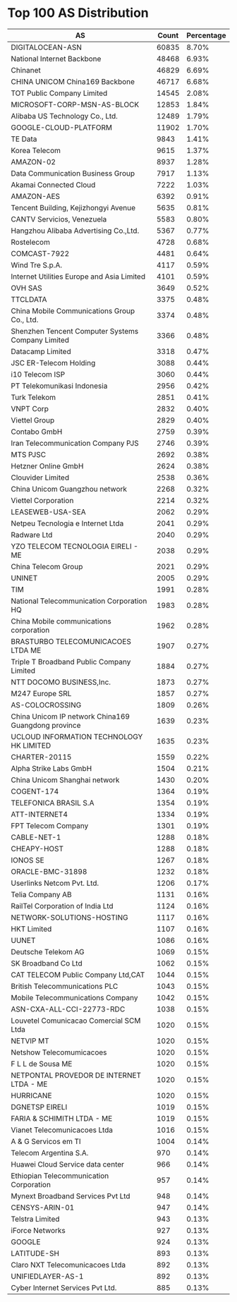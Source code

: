 # Top 100 AS Distribution
| AS | Count | Percentage |
|----|----|----|
| DIGITALOCEAN-ASN | 60835 | 8.70% |
| National Internet Backbone | 48468 | 6.93% |
| Chinanet | 46829 | 6.69% |
| CHINA UNICOM China169 Backbone | 46717 | 6.68% |
| TOT Public Company Limited | 14545 | 2.08% |
| MICROSOFT-CORP-MSN-AS-BLOCK | 12853 | 1.84% |
| Alibaba US Technology Co., Ltd. | 12489 | 1.79% |
| GOOGLE-CLOUD-PLATFORM | 11902 | 1.70% |
| TE Data | 9843 | 1.41% |
| Korea Telecom | 9615 | 1.37% |
| AMAZON-02 | 8937 | 1.28% |
| Data Communication Business Group | 7917 | 1.13% |
| Akamai Connected Cloud | 7222 | 1.03% |
| AMAZON-AES | 6392 | 0.91% |
| Tencent Building, Kejizhongyi Avenue | 5635 | 0.81% |
| CANTV Servicios, Venezuela | 5583 | 0.80% |
| Hangzhou Alibaba Advertising Co.,Ltd. | 5367 | 0.77% |
| Rostelecom | 4728 | 0.68% |
| COMCAST-7922 | 4481 | 0.64% |
| Wind Tre S.p.A. | 4117 | 0.59% |
| Internet Utilities Europe and Asia Limited | 4101 | 0.59% |
| OVH SAS | 3649 | 0.52% |
| TTCLDATA | 3375 | 0.48% |
| China Mobile Communications Group Co., Ltd. | 3374 | 0.48% |
| Shenzhen Tencent Computer Systems Company Limited | 3366 | 0.48% |
| Datacamp Limited | 3318 | 0.47% |
| JSC ER-Telecom Holding | 3088 | 0.44% |
| i10 Telecom ISP | 3060 | 0.44% |
| PT Telekomunikasi Indonesia | 2956 | 0.42% |
| Turk Telekom | 2851 | 0.41% |
| VNPT Corp | 2832 | 0.40% |
| Viettel Group | 2829 | 0.40% |
| Contabo GmbH | 2759 | 0.39% |
| Iran Telecommunication Company PJS | 2746 | 0.39% |
| MTS PJSC | 2692 | 0.38% |
| Hetzner Online GmbH | 2624 | 0.38% |
| Clouvider Limited | 2538 | 0.36% |
| China Unicom Guangzhou network | 2268 | 0.32% |
| Viettel Corporation | 2214 | 0.32% |
| LEASEWEB-USA-SEA | 2062 | 0.29% |
| Netpeu Tecnologia e Internet Ltda | 2041 | 0.29% |
| Radware Ltd | 2040 | 0.29% |
| YZO TELECOM TECNOLOGIA EIRELI - ME | 2038 | 0.29% |
| China Telecom Group | 2021 | 0.29% |
| UNINET | 2005 | 0.29% |
| TIM | 1991 | 0.28% |
| National Telecommunication Corporation HQ | 1983 | 0.28% |
| China Mobile communications corporation | 1962 | 0.28% |
| BRASTURBO TELECOMUNICACOES LTDA ME | 1907 | 0.27% |
| Triple T Broadband Public Company Limited | 1884 | 0.27% |
| NTT DOCOMO BUSINESS,Inc. | 1873 | 0.27% |
| M247 Europe SRL | 1857 | 0.27% |
| AS-COLOCROSSING | 1809 | 0.26% |
| China Unicom IP network China169 Guangdong province | 1639 | 0.23% |
| UCLOUD INFORMATION TECHNOLOGY HK LIMITED | 1635 | 0.23% |
| CHARTER-20115 | 1559 | 0.22% |
| Alpha Strike Labs GmbH | 1504 | 0.21% |
| China Unicom Shanghai network | 1430 | 0.20% |
| COGENT-174 | 1364 | 0.19% |
| TELEFONICA BRASIL S.A | 1354 | 0.19% |
| ATT-INTERNET4 | 1334 | 0.19% |
| FPT Telecom Company | 1301 | 0.19% |
| CABLE-NET-1 | 1288 | 0.18% |
| CHEAPY-HOST | 1288 | 0.18% |
| IONOS SE | 1267 | 0.18% |
| ORACLE-BMC-31898 | 1232 | 0.18% |
| Userlinks Netcom Pvt. Ltd. | 1206 | 0.17% |
| Telia Company AB | 1131 | 0.16% |
| RailTel Corporation of India Ltd | 1124 | 0.16% |
| NETWORK-SOLUTIONS-HOSTING | 1117 | 0.16% |
| HKT Limited | 1107 | 0.16% |
| UUNET | 1086 | 0.16% |
| Deutsche Telekom AG | 1069 | 0.15% |
| SK Broadband Co Ltd | 1062 | 0.15% |
| CAT TELECOM Public Company Ltd,CAT | 1044 | 0.15% |
| British Telecommunications PLC | 1043 | 0.15% |
| Mobile Telecommunications Company | 1042 | 0.15% |
| ASN-CXA-ALL-CCI-22773-RDC | 1038 | 0.15% |
| Louvetel Comunicacao Comercial SCM Ltda | 1020 | 0.15% |
| NETVIP MT | 1020 | 0.15% |
| Netshow Telecomumicacoes | 1020 | 0.15% |
| F L L de Sousa ME | 1020 | 0.15% |
| NETPONTAL PROVEDOR DE INTERNET LTDA - ME | 1020 | 0.15% |
| HURRICANE | 1020 | 0.15% |
| DGNETSP EIRELI | 1019 | 0.15% |
| FARIA & SCHIMITH LTDA - ME | 1019 | 0.15% |
| Vianet Telecomunicacoes Ltda | 1016 | 0.15% |
| A & G Servicos em TI | 1004 | 0.14% |
| Telecom Argentina S.A. | 970 | 0.14% |
| Huawei Cloud Service data center | 966 | 0.14% |
| Ethiopian Telecommunication Corporation | 957 | 0.14% |
| Mynext Broadband Services Pvt Ltd | 948 | 0.14% |
| CENSYS-ARIN-01 | 947 | 0.14% |
| Telstra Limited | 943 | 0.13% |
| iForce Networks | 927 | 0.13% |
| GOOGLE | 924 | 0.13% |
| LATITUDE-SH | 893 | 0.13% |
| Claro NXT Telecomunicacoes Ltda | 892 | 0.13% |
| UNIFIEDLAYER-AS-1 | 892 | 0.13% |
| Cyber Internet Services Pvt Ltd. | 885 | 0.13% |

